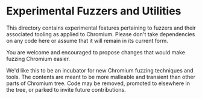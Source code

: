 # Experimental Fuzzers and Utilities

This directory contains experimental features pertaining to fuzzers and their
associated tooling as applied to Chromium. Please don't take dependencies on any
code here or assume that it will remain in its current form.

You are welcome and encouraged to propose changes that would make fuzzing
Chromium easier.

We'd like this to be an incubator for new Chromium fuzzing techniques and tools.
The contents are meant to be more malleable and transient than other parts of
Chromium tree. Code may be removed, promoted to elsewhere in the tree, or parked
to invite future contributions.

